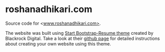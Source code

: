 # roshanadhikari.com

Source code for <www.roshanadhikari.com>.

The website was built using <a href="https://startbootstrap.com/themes/resume/">Start Bootstrap-Resume theme</a> created by Blackrock Digital. Take a look at their <a href="https://github.com/BlackrockDigital/startbootstrap-resume"> github page</a> for detailed instructions about creating your own website using this theme.

